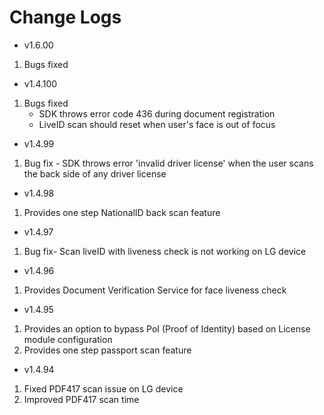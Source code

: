 # Change Logs

- v1.6.00
1. Bugs fixed

- v1.4.100
1. Bugs fixed
   - SDK throws error code 436 during document registration
   - LiveID scan should reset when user's face is out of focus
    
- v1.4.99
1. Bug fix - SDK throws error 'invalid driver license' when the user scans the back side of any driver license

- v1.4.98
1. Provides one step NationalID back scan feature

- v1.4.97
1. Bug fix- Scan liveID with liveness check is not working on LG device

- v1.4.96
1. Provides Document Verification Service for face liveness check

- v1.4.95
1. Provides an option to bypass PoI (Proof of Identity) based on License module configuration
2. Provides one step passport scan feature

- v1.4.94
1. Fixed PDF417 scan issue on LG device
2. Improved PDF417 scan time
